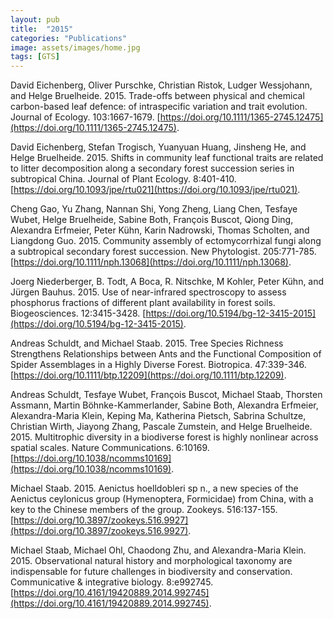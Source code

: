 ```yaml
---
layout: pub
title:  "2015"
categories: "Publications"
image: assets/images/home.jpg
tags: [GTS]
---
```

David Eichenberg, Oliver Purschke, Christian Ristok, Ludger Wessjohann, and Helge Bruelheide. 2015. Trade-offs between physical and chemical carbon-based leaf defence: of intraspecific variation and trait evolution. Journal of Ecology. 103:1667-1679. [https://doi.org/10.1111/1365-2745.12475](https://doi.org/10.1111/1365-2745.12475).


David Eichenberg, Stefan Trogisch, Yuanyuan Huang, Jinsheng He, and Helge Bruelheide. 2015. Shifts in community leaf functional traits are related to litter decomposition along a secondary forest succession series in subtropical China. Journal of Plant Ecology. 8:401-410. [https://doi.org/10.1093/jpe/rtu021](https://doi.org/10.1093/jpe/rtu021).


Cheng Gao, Yu Zhang, Nannan Shi, Yong Zheng, Liang Chen, Tesfaye Wubet, Helge Bruelheide, Sabine Both, François Buscot, Qiong Ding, Alexandra Erfmeier, Peter Kühn, Karin Nadrowski, Thomas Scholten, and Liangdong Guo. 2015. Community assembly of ectomycorrhizal fungi along a subtropical secondary forest succession. New Phytologist. 205:771-785. [https://doi.org/10.1111/nph.13068](https://doi.org/10.1111/nph.13068).


Joerg Niederberger, B. Todt, A Boca, R. Nitschke, M Kohler, Peter Kühn, and Jürgen Bauhus. 2015. Use of near-infrared spectroscopy to assess phosphorus fractions of different plant availability in forest soils. Biogeosciences. 12:3415-3428. [https://doi.org/10.5194/bg-12-3415-2015](https://doi.org/10.5194/bg-12-3415-2015).


Andreas Schuldt, and Michael Staab. 2015. Tree Species Richness Strengthens Relationships between Ants and the Functional Composition of Spider Assemblages in a Highly Diverse Forest. Biotropica. 47:339-346. [https://doi.org/10.1111/btp.12209](https://doi.org/10.1111/btp.12209).


Andreas Schuldt, Tesfaye Wubet, François Buscot, Michael Staab, Thorsten Assmann, Martin Böhnke-Kammerlander, Sabine Both, Alexandra Erfmeier, Alexandra-Maria Klein, Keping Ma, Katherina Pietsch, Sabrina Schultze, Christian Wirth, Jiayong Zhang, Pascale Zumstein, and Helge Bruelheide. 2015. Multitrophic diversity in a biodiverse forest is highly nonlinear across spatial scales. Nature Communications. 6:10169. [https://doi.org/10.1038/ncomms10169](https://doi.org/10.1038/ncomms10169).


Michael Staab. 2015. Aenictus hoelldobleri sp n., a new species of the Aenictus ceylonicus group (Hymenoptera, Formicidae) from China, with a key to the Chinese members of the group. Zookeys. 516:137-155. [https://doi.org/10.3897/zookeys.516.9927](https://doi.org/10.3897/zookeys.516.9927).


Michael Staab, Michael Ohl, Chaodong Zhu, and Alexandra-Maria Klein. 2015. Observational natural history and morphological taxonomy are indispensable for future challenges in biodiversity and conservation. Communicative & integrative biology. 8:e992745. [https://doi.org/10.4161/19420889.2014.992745](https://doi.org/10.4161/19420889.2014.992745).
